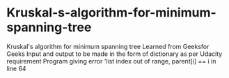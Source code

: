 # Kruskal-s-algorithm-for-minimum-spanning-tree
Kruskal's algorithm for minimum spanning tree
Learned from Geeksfor Geeks
Input and output to be made in the form of dictionary as per Udacity requirement
Program giving error 'list index out of range, parent[i] == i in line 64
